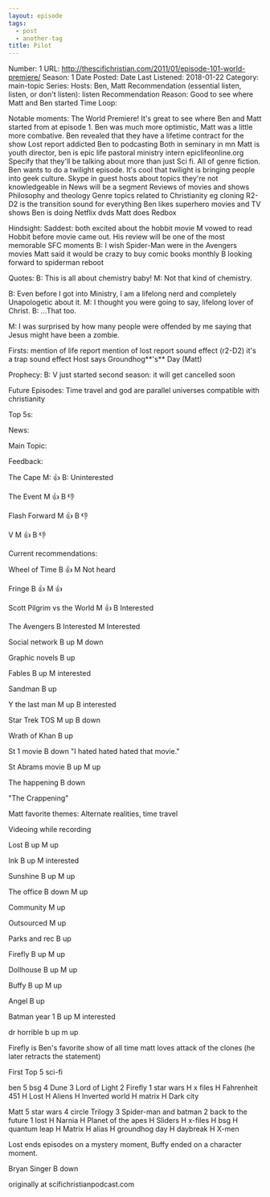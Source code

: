 ```yaml
---
layout: episode
tags:
  - post
  - another-tag
title: Pilot
---
```

Number: 1
URL: http://thescifichristian.com/2011/01/episode-101-world-premiere/
Season: 1
Date Posted: 
Date Last Listened: 2018-01-22
Category: main-topic
Series: 
Hosts: Ben, Matt
Recommendation (essential listen, listen, or don't listen): listen
Recommendation Reason: Good to see where Matt and Ben started
Time Loop: 

Notable moments: 
The World Premiere! It's great to see where Ben and Matt started from at episode 1. Ben was much more optimistic, Matt was a little more combative.
Ben revealed that they have a lifetime contract for the show
Lost report addicted Ben to podcasting
Both in seminary in mn
Matt is youth director, ben is epic life pastoral ministry intern
epiclifeonline.org
Specify that they'll be talking about more than just Sci fi. All of genre fiction.
Ben wants to do a twilight episode. It's cool that twilight is bringing people into geek culture. 
Skype in guest hosts about topics they're not knowledgeable in 
News will be a segment
Reviews of movies and shows
Philosophy and theology
Genre topics related to Christianity eg cloning
R2-D2 is the transition sound for everything
Ben likes superhero movies and TV shows
Ben is doing Netflix dvds
Matt does Redbox

Hindsight: 
Saddest: both excited about the hobbit movie
M vowed to read Hobbit before movie came out. His review will be one of the most memorable SFC moments
B: I wish Spider-Man were in the Avengers movies
Matt said it would be crazy to buy comic books monthly
B looking forward to spiderman reboot 

Quotes: 
B: This is all about chemistry baby!
M: Not that kind of chemistry.

B: Even before I got into Ministry, I am a lifelong nerd and completely Unapologetic about it.
M: I thought you were going to say, lifelong lover of Christ. 
B: ...That too.

M: I was surprised by how many people were offended by me saying that Jesus might have been a zombie.

Firsts: 
mention of life report
mention of lost report
sound effect (r2-D2)
it's a trap sound effect
Host says Groundhog**'s** Day (Matt)

Prophecy: 
B: V just started second season: it will get cancelled soon

Future Episodes:
Time travel and god
are parallel universes compatible with christianity

Top 5s: 

News: 


Main Topic: 


Feedback:






The Cape
M: 👍
B: Uninterested

The Event
M 👍
B 👎

Flash Forward
M 👍
B 👎

V
M 👍
B 👎



Current recommendations: 

Wheel of Time
B 👍
M Not heard

Fringe
B 👍
M 👍

Scott Pilgrim vs the World
M 👍
B Interested

The Avengers
B Interested
M Interested









Social network
B up
M down

Graphic novels
B up

Fables
B up
M interested

Sandman
B up

Y the last man
M up
B interested

Star Trek TOS 
M up
B down

Wrath of Khan 
B up

St 1 movie
B down
"I hated hated hated that movie." 

St Abrams movie
B up
M up

The happening 
B down

"The Crappening" 

Matt favorite themes: Alternate realities, time travel

Videoing while recording

Lost
B up
M up

Ink
B up
M interested

Sunshine 
B up
M up

The office
B down
M up

Community
M up

Outsourced 
M up

Parks and rec 
B up

Firefly
B up
M up

Dollhouse 
B up
M up

Buffy 
B up
M up

Angel 
B up

Batman year 1
B up
M interested

dr horrible
b up
m up

Firefly is Ben's favorite show of all time
matt loves attack of the clones (he later retracts the statement) 

First Top 5 sci-fi 

ben
5 bsg
4 Dune 
3 Lord of Light
2 Firefly
1 star wars
H x files 
H Fahrenheit 451
H Lost
H Aliens
H Inverted world
H matrix
H Dark city

Matt
5 star wars
4 circle Trilogy
3 Spider-man and batman
2 back to the future
1 lost
H Narnia
H Planet of the apes
H Sliders
H x-files
H bsg
H quantum leap
H Matrix
H alias
H groundhog day
H daybreak
H X-men

Lost ends episodes on a mystery moment, Buffy ended on a character moment.

Bryan Singer
B down

originally at scifichristianpodcast.com